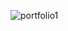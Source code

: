 ![portfolio1](https://github.com/Prernaak/portfolio/assets/115018336/60f620b0-5cf6-4112-b84e-2f94f9dc908f)
